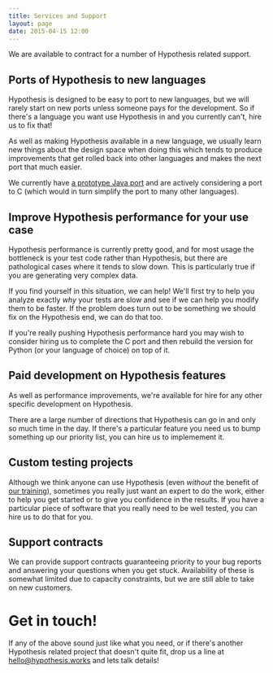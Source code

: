 ```yaml
---
title: Services and Support
layout: page
date: 2015-04-15 12:00
---
```


We are available to contract for a number of Hypothesis related support. 

## Ports of Hypothesis to new languages

Hypothesis is designed to be easy to port to new languages, but we will rarely start on new ports
unless someone pays for the development. So if there's a language you want use Hypothesis in and you
currently can't, hire us to fix that!

As well as making Hypothesis available in a new language, we usually learn new things about the design
space when doing this which tends to produce improvements that get rolled back into other languages and
makes the next port that much easier.

We currently have [a prototype Java port](https://github.com/DRMacIver/hypothesis4j) and are actively
considering a port to C (which would in turn simplify the port to many other languages).

## Improve Hypothesis performance for your use case

Hypothesis performance is currently pretty good, and for most usage the bottleneck is your test code
rather than Hypothesis, but there are pathological cases where it tends to slow down. This is particularly
true if you are generating very complex data.

If you find yourself in this situation, we can help! We'll first try to help you analyze exactly *why*
your tests are slow and see if we can help you modify them to be faster. If the problem does turn out
to be something we should fix on the Hypothesis end, we can do that too.

If you're really pushing Hypothesis performance hard you may wish to consider hiring us to complete the
C port and then rebuild the version for Python (or your language of choice) on top of it.

## Paid development on Hypothesis features

As well as performance improvements, we're available for hire for any other specific development on
Hypothesis.

There are a large number of directions that Hypothesis can go in and only so much time in the day. If there's
a particular feature you need us to bump something up our priority list, you can hire us to implemement it.

## Custom testing projects

Although we think anyone can use Hypothesis (even *without* the benefit of [our training](/training/)), sometimes
you really just want an expert to do the work, either to help you get started or to give you confidence in the
results. If you have a particular piece of software that you really need to be well tested,
you can hire us to do that for you.

## Support contracts

We can provide support contracts guaranteeing priority to your bug reports and answering your questions when
you get stuck. Availability of these is somewhat limited due to capacity constraints, but we are still able
to take on new customers.

# Get in touch!

If any of the above sound just like what you need, or if there's another Hypothesis related project that doesn't
quite fit, drop us a line at [hello@hypothesis.works](mailto:hello@hypothesis.works) and lets talk
details!
